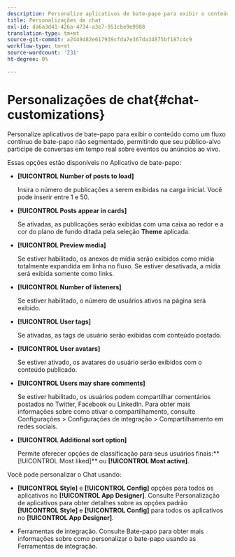 ```yaml
---
description: Personalize aplicativos de bate-papo para exibir o conteúdo como um fluxo contínuo de bate-papo não segmentado, permitindo que seu público-alvo participe de conversas em tempo real sobre eventos ou anúncios ao vivo.
title: Personalizações de chat
exl-id: da6a3d41-426a-4734-a3e7-951cbe9e9988
translation-type: tm+mt
source-git-commit: a2449482e617939cfda7e367da34875bf187c4c9
workflow-type: tm+mt
source-wordcount: '231'
ht-degree: 0%

---
```


# Personalizações de chat{#chat-customizations}

Personalize aplicativos de bate-papo para exibir o conteúdo como um fluxo contínuo de bate-papo não segmentado, permitindo que seu público-alvo participe de conversas em tempo real sobre eventos ou anúncios ao vivo.



Essas opções estão disponíveis no Aplicativo de bate-papo:

* **[!UICONTROL Number of posts to load]**

   Insira o número de publicações a serem exibidas na carga inicial. Você pode inserir entre 1 e 50.

* **[!UICONTROL Posts appear in cards]**

   Se ativadas, as publicações serão exibidas com uma caixa ao redor e a cor do plano de fundo ditada pela seleção **Theme** aplicada.

* **[!UICONTROL Preview media]**

   Se estiver habilitado, os anexos de mídia serão exibidos como mídia totalmente expandida em linha no fluxo. Se estiver desativada, a mídia será exibida somente como links.

* **[!UICONTROL Number of listeners]**

   Se estiver habilitado, o número de usuários ativos na página será exibido.

* **[!UICONTROL User tags]**

   Se ativadas, as tags de usuário serão exibidas com conteúdo postado.

* **[!UICONTROL User avatars]**

   Se estiver ativado, os avatares do usuário serão exibidos com o conteúdo publicado.

* **[!UICONTROL Users may share comments]**

   Se estiver habilitado, os usuários podem compartilhar comentários postados no Twitter, Facebook ou LinkedIn. Para obter mais informações sobre como ativar o compartilhamento, consulte Configurações > Configurações de integração > Compartilhamento em redes sociais.

* **[!UICONTROL Additional sort option]**

   Permite oferecer opções de classificação para seus usuários finais:** [!UICONTROL Most liked]** ou **[!UICONTROL Most active]**.

Você pode personalizar o Chat usando:

* **[!UICONTROL Style]** e  **[!UICONTROL Config]** opções para todos os aplicativos no  **[!UICONTROL App Designer]**. Consulte Personalização de aplicativos para obter detalhes sobre as opções padrão **[!UICONTROL Style]** e **[!UICONTROL Config]** para todos os aplicativos no **[!UICONTROL App Designer]**.

* Ferramentas de integração. Consulte Bate-papo para obter mais informações sobre como personalizar o bate-papo usando as Ferramentas de integração.
